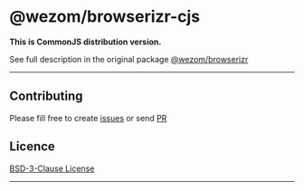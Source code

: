 # @wezom/browserizr-cjs

**This is CommonJS distribution version.**

See full description in the original package [@wezom/browserizr](https://github.com/WezomCompany/browserizr/blob/main/packages/browserizr/README.md#readme)

---

## Contributing

Please fill free to create [issues](https://github.com/WezomCompany/browserizr/issues) or send [PR](https://github.com/WezomCompany/browserizr/pulls)

## Licence

[BSD-3-Clause License](https://github.com/WezomCompany/browserizr/blob/master/LICENSE)

---
